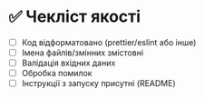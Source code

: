 # ✅ Чекліст якості

- [ ] Код відформатовано (prettier/eslint або інше)
- [ ] Імена файлів/змінних змістовні
- [ ] Валідація вхідних даних
- [ ] Обробка помилок
- [ ] Інструкції з запуску присутні (README)

